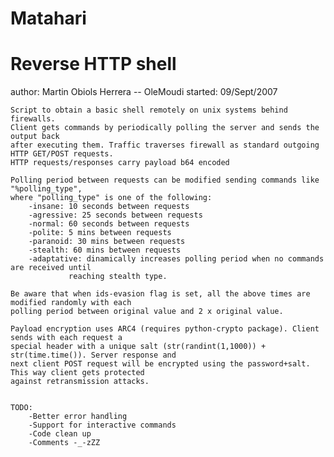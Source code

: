 #	Matahari
#	Reverse HTTP shell

 author: Martin Obiols Herrera -- OleMoudi <olemoudi AT users.sourceforge.net>
 started: 09/Sept/2007
	
	Script to obtain a basic shell remotely on unix systems behind firewalls.
	Client gets commands by periodically polling the server and sends the output back
	after executing them. Traffic traverses firewall as standard outgoing HTTP GET/POST requests.
	HTTP requests/responses carry payload b64 encoded
	
	Polling period between requests can be modified sending commands like "%polling_type",
	where "polling_type" is one of the following:
		-insane: 10 seconds between requests
		-agressive: 25 seconds between requests
		-normal: 60 seconds between requests
		-polite: 5 mins between requests
		-paranoid: 30 mins between requests
		-stealth: 60 mins between requests
		-adaptative: dinamically increases polling period when no commands are received until
			     reaching stealth type.

	Be aware that when ids-evasion flag is set, all the above times are modified randomly with each
	polling period between original value and 2 x original value.

	Payload encryption uses ARC4 (requires python-crypto package). Client sends with each request a 
	special header with a unique salt (str(randint(1,1000)) + str(time.time()). Server response and
	next client POST request will be encrypted using the password+salt. This way client gets protected
	against retransmission attacks.
	

	TODO:
		-Better error handling
		-Support for interactive commands
		-Code clean up
		-Comments -_-zZZ


